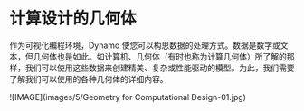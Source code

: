 

# 计算设计的几何体

作为可视化编程环境，Dynamo 使您可以构思数据的处理方式。数据是数字或文本，但几何体也是如此。如计算机、几何体（有时也称为计算几何体）所了解的那样，我们可以使用这些数据来创建精美、复杂或性能驱动的模型。为此，我们需要了解我们可以使用的各种几何体的详细内容。

![IMAGE](images/5/Geometry for Computational Design-01.jpg)

